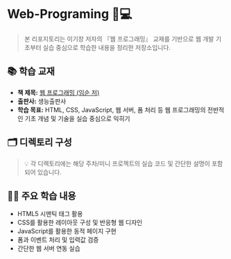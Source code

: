 # Web-Programing 📘💻

> 본 리포지토리는 이기창 저자의 『웹 프로그래밍』 교재를 기반으로 웹 개발 기초부터 실습 중심으로 학습한 내용을 정리한 저장소입니다.

## 📚 학습 교재

- **책 제목:** [웹 프로그래밍 (임순 저)](https://product.kyobobook.co.kr/detail/S000061584200)
- **출판사:** 생능출판사
- **학습 목표:** HTML, CSS, JavaScript, 웹 서버, 폼 처리 등 웹 프로그래밍의 전반적인 기초 개념 및 기술을 실습 중심으로 익히기

## 🗂️ 디렉토리 구성

> 💡 각 디렉토리에는 해당 주차/미니 프로젝트의 실습 코드 및 간단한 설명이 포함되어 있습니다.

## 🧑‍💻 주요 학습 내용

- HTML5 시맨틱 태그 활용
- CSS를 활용한 레이아웃 구성 및 반응형 웹 디자인
- JavaScript를 활용한 동적 페이지 구현
- 폼과 이벤트 처리 및 입력값 검증
- 간단한 웹 서버 연동 실습
